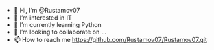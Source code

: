 - 👋 Hi, I’m @Rustamov07
- 👀 I’m interested in IT
- 🌱 I’m currently learning Python
- 💞️ I’m looking to collaborate on ...
- 📫 How to reach me https://github.com/Rustamov07/Rustamov07.git

<!---
Rustamov07/Rustamov07 is a ✨ special ✨ repository because its `README.md` (this file) appears on your GitHub profile.
You can click the Preview link to take a look at your changes.
--->
